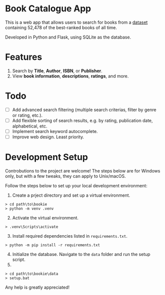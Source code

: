 # Book Catalogue App
This is a web app that allows users to search for books from a [dataset](https://www.kaggle.com/datasets/pooriamst/best-books-ever-dataset) containing 52,478 of the best-ranked books of all time.

Developed in Python and Flask, using SQLite as the database.

# Features
1. Search by **Title**, **Author**, **ISBN**, or **Publisher**.
2. View **book information**, **descriptions**, **ratings**, and more.

# Todo
- [ ] Add advanced search filtering (multiple search criterias, filter by genre or rating, etc.).
- [ ] Add flexible sorting of search results, e.g. by rating, publication date, alphabetical, etc.
- [ ] Implement search keyword autocomplete.
- [ ] Improve web design. Least priority.

# Development Setup
Controbutions to the project are welcome! The steps below are for Windows only, but with a few tweaks, they can apply to Unix/macOS.

Follow the steps below to set up your local development environment:

1. Create a prject directory and set up a virtual environment.

```
> cd path\to\bookie
> python -m venv .venv
```

2. Activate the virtual environment.
```
> .venv\Scripts\activate
```

3. Install required dependencies listed in `requirements.txt`.

```
> python -m pip install -r requirements.txt
```

4. Initialize the database. Navigate to the `data` folder and run the setup script.
5.
```
> cd path\to\bookie\data
> setup.bat
```

Any help is greatly appreciated!
